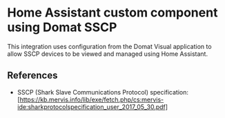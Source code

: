 Home Assistant custom component using Domat SSCP
================================================

This integration uses configuration from the Domat Visual application to
allow SSCP devices to be viewed and managed using Home Assistant.

References
----------

- SSCP (Shark Slave Communications Protocol) specification: [https://kb.mervis.info/lib/exe/fetch.php/cs:mervis-ide:sharkprotocolspecification_user_2017_05_30.pdf]
